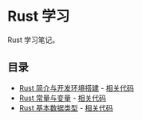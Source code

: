 # Rust 学习
Rust 学习笔记。

## 目录
- [Rust 简介与开发环境搭建](https://juejin.cn/post/7358647992608505919) - [相关代码](https://github.com/zcfsmile/RustLearning/tree/main/hello-rust)
- [Rust 常量与变量](https://juejin.cn/post/7359086027548065803) - [相关代码](https://github.com/zcfsmile/RustLearning/tree/main/variables)
- [Rust 基本数据类型](https://juejin.cn/post/7359076801279328308) - [相关代码](https://github.com/zcfsmile/RustLearning/tree/main/basic-data-type)


